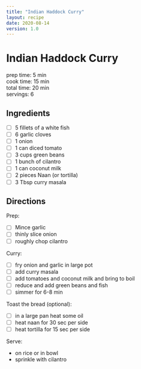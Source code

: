 ```yaml
---
title: "Indian Haddock Curry"
layout: recipe
date: 2020-08-14
version: 1.0
---
```


# Indian Haddock Curry

prep time: 5 min  
cook time: 15 min  
total time: 20 min  
servings: 6

## Ingredients

- [ ] 5 fillets of a white fish
- [ ] 6 garlic cloves
- [ ] 1 onion
- [ ] 1 can diced tomato
- [ ] 3 cups green beans
- [ ] 1 bunch of cilantro
- [ ] 1 can coconut milk
- [ ] 2 pieces Naan (or tortilla)
- [ ] 3 Tbsp curry masala

## Directions

Prep:
- [ ] Mince garlic
- [ ] thinly slice onion
- [ ] roughly chop cilantro

Curry:
- [ ] fry onion and garlic in large pot
- [ ] add curry masala
- [ ] add tomatoes and coconut milk and bring to boil
- [ ] reduce and add green beans and fish
- [ ] simmer for 6-8 min

Toast the bread (optional):
- [ ] in a large pan heat some oil
- [ ] heat naan for 30 sec per side
- [ ] heat tortilla for 15 sec per side

Serve:
- on rice or in bowl
- sprinkle with cilantro
